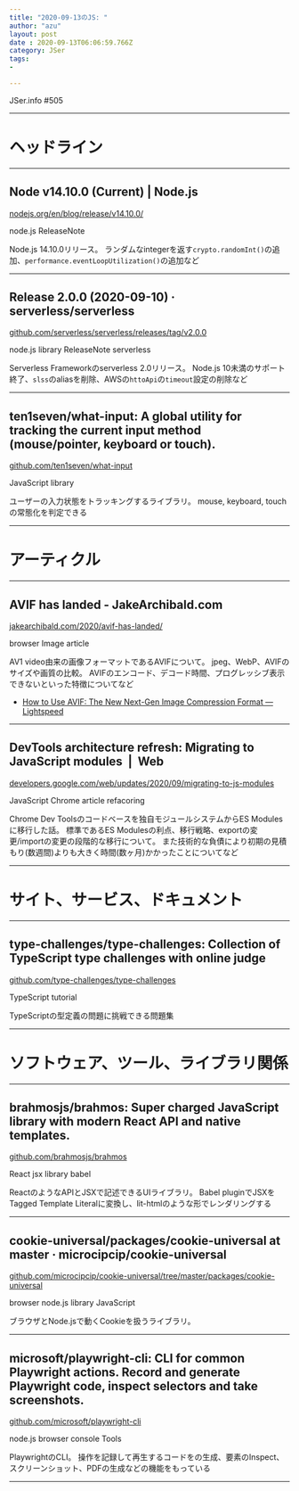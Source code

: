 ```yaml
---
title: "2020-09-13のJS: "
author: "azu"
layout: post
date : 2020-09-13T06:06:59.766Z
category: JSer
tags:
-

---
```


JSer.info #505

----

<h1 class="site-genre">ヘッドライン</h1>

----

## Node v14.10.0 (Current) | Node.js
[nodejs.org/en/blog/release/v14.10.0/](https://nodejs.org/en/blog/release/v14.10.0/ "Node v14.10.0 (Current) | Node.js")
<p class="jser-tags jser-tag-icon"><span class="jser-tag">node.js</span> <span class="jser-tag">ReleaseNote</span></p>

Node.js 14.10.0リリース。
ランダムなintegerを返す`crypto.randomInt()`の追加、`performance.eventLoopUtilization()`の追加など


----

## Release 2.0.0 (2020-09-10) · serverless/serverless
[github.com/serverless/serverless/releases/tag/v2.0.0](https://github.com/serverless/serverless/releases/tag/v2.0.0 "Release 2.0.0 (2020-09-10) · serverless/serverless")
<p class="jser-tags jser-tag-icon"><span class="jser-tag">node.js</span> <span class="jser-tag">library</span> <span class="jser-tag">ReleaseNote</span> <span class="jser-tag">serverless</span></p>

Serverless Frameworkのserverless 2.0リリース。
Node.js 10未満のサポート終了、`slss`のaliasを削除、AWSの`httoApi`の`timeout`設定の削除など


----

## ten1seven/what-input: A global utility for tracking the current input method (mouse/pointer, keyboard or touch).
[github.com/ten1seven/what-input](https://github.com/ten1seven/what-input "ten1seven/what-input: A global utility for tracking the current input method (mouse/pointer, keyboard or touch).")
<p class="jser-tags jser-tag-icon"><span class="jser-tag">JavaScript</span> <span class="jser-tag">library</span></p>

ユーザーの入力状態をトラッキングするライブラリ。
mouse, keyboard, touchの常態化を判定できる


----
<h1 class="site-genre">アーティクル</h1>

----

## AVIF has landed - JakeArchibald.com
[jakearchibald.com/2020/avif-has-landed/](https://jakearchibald.com/2020/avif-has-landed/ "AVIF has landed - JakeArchibald.com")
<p class="jser-tags jser-tag-icon"><span class="jser-tag">browser</span> <span class="jser-tag">Image</span> <span class="jser-tag">article</span></p>

AV1 video由来の画像フォーマットであるAVIFについて。
jpeg、WebP、AVIFのサイズや画質の比較。
AVIFのエンコード、デコード時間、プログレッシブ表示できないといった特徴についてなど

- [How to Use AVIF: The New Next-Gen Image Compression Format — Lightspeed](https://reachlightspeed.com/blog/using-the-new-high-performance-avif-image-format-on-the-web-today/ "How to Use AVIF: The New Next-Gen Image Compression Format — Lightspeed")

----

## DevTools architecture refresh: Migrating to JavaScript modules  |  Web
[developers.google.com/web/updates/2020/09/migrating-to-js-modules](https://developers.google.com/web/updates/2020/09/migrating-to-js-modules "DevTools architecture refresh: Migrating to JavaScript modules  |  Web")
<p class="jser-tags jser-tag-icon"><span class="jser-tag">JavaScript</span> <span class="jser-tag">Chrome</span> <span class="jser-tag">article</span> <span class="jser-tag">refacoring</span></p>

Chrome Dev Toolsのコードベースを独自モジュールシステムからES Modulesに移行した話。
標準であるES Modulesの利点、移行戦略、exportの変更/importの変更の段階的な移行について。
また技術的な負債により初期の見積もり(数週間)よりも大きく時間(数ヶ月)かかったことについてなど


----
<h1 class="site-genre">サイト、サービス、ドキュメント</h1>

----

## type-challenges/type-challenges: Collection of TypeScript type challenges with online judge
[github.com/type-challenges/type-challenges](https://github.com/type-challenges/type-challenges "type-challenges/type-challenges: Collection of TypeScript type challenges with online judge")
<p class="jser-tags jser-tag-icon"><span class="jser-tag">TypeScript</span> <span class="jser-tag">tutorial</span></p>

TypeScriptの型定義の問題に挑戦できる問題集


----
<h1 class="site-genre">ソフトウェア、ツール、ライブラリ関係</h1>

----

## brahmosjs/brahmos: Super charged JavaScript library with modern React API and native templates.
[github.com/brahmosjs/brahmos](https://github.com/brahmosjs/brahmos "brahmosjs/brahmos: Super charged JavaScript library with modern React API and native templates.")
<p class="jser-tags jser-tag-icon"><span class="jser-tag">React</span> <span class="jser-tag">jsx</span> <span class="jser-tag">library</span> <span class="jser-tag">babel</span></p>

ReactのようなAPIとJSXで記述できるUIライブラリ。
Babel pluginでJSXをTagged Template Literalに変換し、lit-htmlのような形でレンダリングする


----

## cookie-universal/packages/cookie-universal at master · microcipcip/cookie-universal
[github.com/microcipcip/cookie-universal/tree/master/packages/cookie-universal](https://github.com/microcipcip/cookie-universal/tree/master/packages/cookie-universal "cookie-universal/packages/cookie-universal at master · microcipcip/cookie-universal")
<p class="jser-tags jser-tag-icon"><span class="jser-tag">browser</span> <span class="jser-tag">node.js</span> <span class="jser-tag">library</span> <span class="jser-tag">JavaScript</span></p>

ブラウザとNode.jsで動くCookieを扱うライブラリ。


----

## microsoft/playwright-cli: CLI for common Playwright actions. Record and generate Playwright code, inspect selectors and take screenshots.
[github.com/microsoft/playwright-cli](https://github.com/microsoft/playwright-cli "microsoft/playwright-cli: CLI for common Playwright actions. Record and generate Playwright code, inspect selectors and take screenshots.")
<p class="jser-tags jser-tag-icon"><span class="jser-tag">node.js</span> <span class="jser-tag">browser</span> <span class="jser-tag">console</span> <span class="jser-tag">Tools</span></p>

PlaywrightのCLI。
操作を記録して再生するコードをの生成、要素のInspect、スクリーンショット、PDFの生成などの機能をもっている


----
